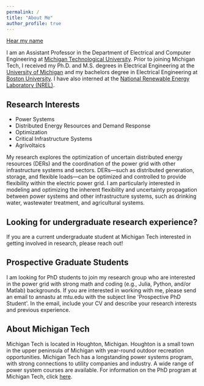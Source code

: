 ```yaml
---
permalink: /
title: "About Me"
author_profile: true
---
```


<p class="buttons" style="text-align:left;">
    <a class="btn btn--research" target="_blank" href="https://namedrop.io/annastuhlmacher">Hear my name</a>
    </p>


I am an Assistant Professor in the Department of Electrical and Computer Engineering at <a href="https://www.mtu.edu/ece/" target="_blank">Michigan Technological University</a>. 
Prior to joining Michigan Tech, I received my Ph.D. and M.S. degrees in Electrical Engineering at the <a href="https://eecs.engin.umich.edu/" target="_blank">University of Michigan</a> and my bachelors degree in Electrical Engineering at <a href="https://www.bu.edu/eng/academics/departments-and-divisions/electrical-and-computer-engineering/" target="_blank">Boston University</a>. I have also interned at the  <a href="https://www.nrel.gov/" target="_blank">National Renewable Energy Laboratory (NREL)</a>.

## Research Interests
* Power Systems
* Distributed Energy Resources and Demand Response
* Optimization
* Critical Infrastructure Systems
* Agrivoltaics

My research explores the optimization of uncertain distributed energy resources (DERs) and the coordination of the power grid with other infrastructure systems and sectors. DERs—such as distributed generation, storage, and flexible loads—can be optimized and controlled to provide flexibility within the electric power grid. I am particularly interested in modeling and optimizing the inherent flexibility and uncertainty propagation between power systems and other infrastructure systems, such as drinking water, wastewater treatment, and agricultural systems. 
## Looking for undergraduate research experience?
If you are a current undergraduate student at Michigan Tech interested in getting involved in research, please reach out! 

## Prospective Graduate Students
I am looking for PhD students to join my research group who are interested in the power grid with strong math and coding (e.g., Julia, Python, and/or Matlab) backgrounds. If you are interested in working with me, please send an email to annastu at mtu.edu with the subject line 'Prospective PhD Student'. In the email, include your CV and describe your research interests and previous experience.

## About Michigan Tech
Michigan Tech is located in Houghton, Michigan. Houghton is a small town in the upper peninsula of Michigan with year-round outdoor recreation opportunities. Michigan Tech has a longstanding power systems program, with strong connections to utility companies and industry. A wide range of power system courses are available. For information on the PhD program at Michigan Tech, click <a href="https://www.mtu.edu/gradschool/prospective/" target="_blank">here</a>.


